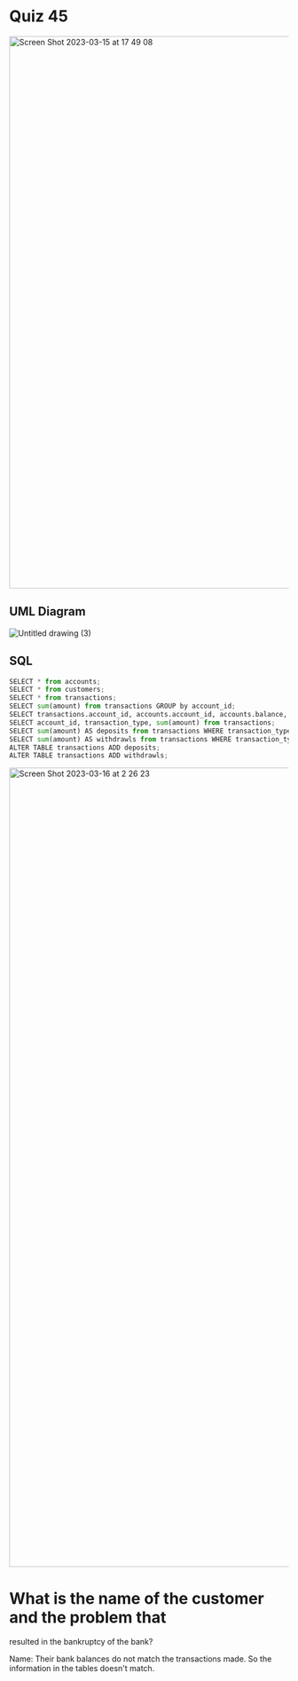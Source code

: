 # Quiz 45

<img width="995" alt="Screen Shot 2023-03-15 at 17 49 08" src="https://user-images.githubusercontent.com/111941990/225256080-0f1f3284-13dc-4eab-9ecf-6effe0f493ff.png">

## UML Diagram
![Untitled drawing (3)](https://user-images.githubusercontent.com/111941990/225371247-4129b047-054b-48af-bdc4-323942a9c823.png)


## SQL
```.py
SELECT * from accounts;
SELECT * from customers;
SELECT * from transactions;
SELECT sum(amount) from transactions GROUP by account_id;
SELECT transactions.account_id, accounts.account_id, accounts.balance, sum(transactions.amount)  from transactions INNER JOIN accounts ON transactions.account_id = accounts.account_id WHERE transactions.transaction_type = "deposit" GROUP BY transactions.account_id;
SELECT account_id, transaction_type, sum(amount) from transactions;
SELECT sum(amount) AS deposits from transactions WHERE transaction_type="deposit" GROUP by account_id;
SELECT sum(amount) AS withdrawls from transactions WHERE transaction_type="withdraw" GROUP by account_id;
ALTER TABLE transactions ADD deposits;
ALTER TABLE transactions ADD withdrawls;
```
<img width="1440" alt="Screen Shot 2023-03-16 at 2 26 23" src="https://user-images.githubusercontent.com/111941990/225391642-b749c10f-98b4-4d5a-a9bc-21ecdd7b6932.png">

# What is the name of the customer and the problem that
resulted in the bankruptcy of the bank?

Name: 
Their bank balances do not match the transactions made.
So the information in the tables doesn't match.
